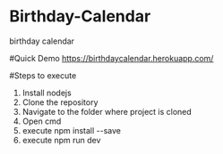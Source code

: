 # Birthday-Calendar
birthday calendar

#Quick Demo
https://birthdaycalendar.herokuapp.com/

#Steps to execute
1. Install nodejs
2. Clone the repository
3. Navigate to the folder where project is cloned
4. Open cmd
5. execute npm install --save
6. execute npm run dev
